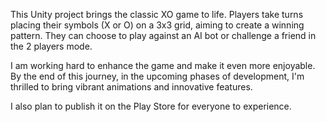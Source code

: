 This Unity project brings the classic XO game to life. Players take turns placing their symbols (X or O) on a 3x3 grid, aiming to create a winning pattern. They can choose to play against an AI bot or challenge a friend in the 2 players mode.

I am working hard to enhance the game and make it even more enjoyable. By the end of this journey, in the upcoming phases of development, I'm thrilled to bring vibrant animations and innovative features.

I also plan to publish it on the Play Store for everyone to experience.


